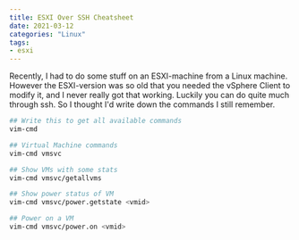 ```yaml
---
title: ESXI Over SSH Cheatsheet
date: 2021-03-12
categories: "Linux"
tags:
- esxi
---
```


Recently, I had to do some stuff on an ESXI-machine from a Linux machine. 
However the ESXI-version was so old that you needed the vSphere Client to modify it, and I never really got that working.
Luckily you can do quite much through ssh. So I thought I'd write down the commands I still remember.

```bash
## Write this to get all available commands
vim-cmd

## Virtual Machine commands
vim-cmd vmsvc

## Show VMs with some stats
vim-cmd vmsvc/getallvms

## Show power status of VM
vim-cmd vmsvc/power.getstate <vmid>

## Power on a VM
vim-cmd vmsvc/power.on <vmid>
```
